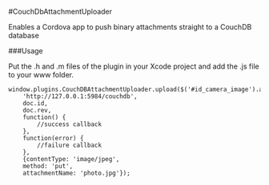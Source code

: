 #CouchDbAttachmentUploader

Enables a Cordova app to push binary attachments straight to a CouchDB database

###Usage

Put the .h and .m files of the plugin in your Xcode project and add the .js file to your www folder.

    window.plugins.CouchDBAttachmentUploader.upload($('#id_camera_image').attr('src'),
        'http://127.0.0.1:5984/couchdb',
        doc.id,
        doc.rev,
        function() { 
            //success callback
        },
        function(error) {
            //failure callback
        },
        {contentType: 'image/jpeg',
        method: 'put',
        attachmentName: 'photo.jpg'});

